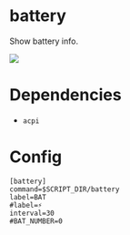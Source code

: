 # battery

Show battery info.

![](battery.png)

# Dependencies

* `acpi`

# Config

```
[battery]
command=$SCRIPT_DIR/battery
label=BAT
#label=⚡
interval=30
#BAT_NUMBER=0
```
